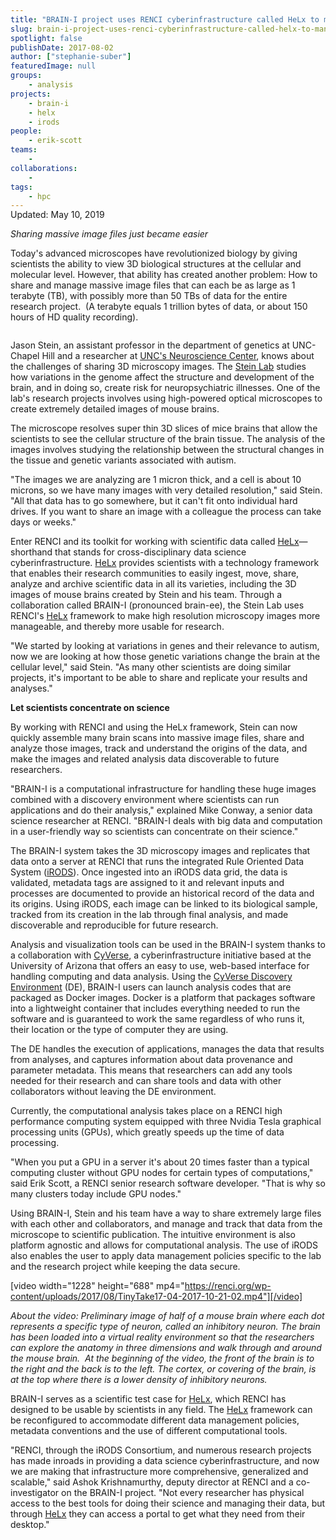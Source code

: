 ```yaml
---
title: "BRAIN-I project uses RENCI cyberinfrastructure called HeLx to manage brain microscopy images"
slug: brain-i-project-uses-renci-cyberinfrastructure-called-helx-to-manage-brain-microscopy-images
spotlight: false
publishDate: 2017-08-02
author: ["stephanie-suber"]
featuredImage: null
groups:
    - analysis
projects:
    - brain-i
    - helx
    - irods
people:
    - erik-scott
teams: 
    - 
collaborations:
    - 
tags:
    - hpc
---
```

<!-- wp:html -->
<div class="entry-meta" style="margin-top: -1rem;">Updated: May 10, 2019</div>
<!-- /wp:html -->

<!-- wp:paragraph -->
<p><em>Sharing massive image files just became easier</em></p>
<!-- /wp:paragraph -->

<!-- wp:paragraph -->
<p>Today's advanced microscopes have revolutionized biology by giving scientists the ability to view 3D biological structures at the cellular and molecular level. However, that ability has created another problem: How to share and manage massive image files that can each be as large as 1 terabyte (TB), with possibly more than 50 TBs of data for the entire research project. &nbsp;(A terabyte equals 1 trillion bytes of data, or about 150 hours of HD quality recording).</p>
<!-- /wp:paragraph -->

<!-- wp:more -->

<!-- /wp:more -->

<!-- wp:image {"id":16615,"align":"left","linkDestination":"custom"} -->
<div class="wp-block-image"><figure class="alignleft"><a href="https://renci.org/wp-content/uploads/2017/08/Jason-Stein-pic.jpeg"><img src="https://renci.org/wp-content/uploads/2017/08/Jason-Stein-pic-300x300.jpeg" alt="" class="wp-image-16615"/></a></figure></div>
<!-- /wp:image -->

<!-- wp:paragraph -->
<p>Jason Stein, an assistant professor in the department of genetics at UNC-Chapel Hill and a researcher at <a href="https://www.med.unc.edu/neuroscience">UNC's Neuroscience Center</a>, knows about the challenges of sharing 3D microscopy images. The <a href="http://www.steinlab.org/">Stein Lab</a> studies how variations in the genome affect the structure and development of the brain, and in doing so, create risk for neuropsychiatric illnesses. One of the lab's research projects involves using high-powered optical microscopes to create extremely detailed images of mouse brains.</p>
<!-- /wp:paragraph -->

<!-- wp:paragraph -->
<p>The microscope resolves super thin 3D slices of mice brains that allow the scientists to see the cellular structure of the brain tissue. The analysis of the images involves studying the relationship between the structural changes in the tissue and genetic variants associated with autism.</p>
<!-- /wp:paragraph -->

<!-- wp:paragraph -->
<p>"The images we are analyzing are 1 micron thick, and a cell is about 10 microns, so we have many images with very detailed resolution," said Stein. "All that data has to go somewhere, but it can't fit onto individual hard drives. If you want to share an image with a colleague the process can take days or weeks."</p>
<!-- /wp:paragraph -->

<!-- wp:paragraph -->
<p>Enter RENCI and its toolkit for working with scientific data called <a href="//renci.org/helx">HeLx</a>—shorthand that stands for cross-disciplinary data science cyberinfrastructure. <a href="http://xdci.renci.org">HeLx</a> provides scientists with a technology framework that enables their research communities to easily ingest, move, share, analyze and archive scientific data in all its varieties, including the 3D images of mouse brains created by Stein and his team. Through a collaboration called BRAIN-I (pronounced brain-ee), the Stein Lab uses RENCI's <a href="//renci.org/helx">HeLx</a> framework to make high resolution microscopy images more manageable, and thereby more usable for research.</p>
<!-- /wp:paragraph -->

<!-- wp:paragraph -->
<p>"We started by looking at variations in genes and their relevance to autism, now we are looking at how those genetic variations change the brain at the cellular level," said Stein. "As many other scientists are doing similar projects, it's important to be able to share and replicate your results and analyses."</p>
<!-- /wp:paragraph -->

<!-- wp:paragraph -->
<p><strong>Let scientists concentrate on science </strong></p>
<!-- /wp:paragraph -->

<!-- wp:paragraph -->
<p>By working with RENCI and using the HeLx framework, Stein can now quickly assemble many brain scans into massive image files, share and analyze those images, track and understand the origins of the data, and make the images and related analysis data discoverable to future researchers.</p>
<!-- /wp:paragraph -->

<!-- wp:paragraph -->
<p>"BRAIN-I is a computational infrastructure for handling these huge images combined with a discovery environment where scientists can run applications and do their analysis," explained Mike Conway, a senior data science researcher at RENCI. "BRAIN-I deals with big data and computation in a user-friendly way so scientists can concentrate on their science."</p>
<!-- /wp:paragraph -->

<!-- wp:paragraph -->
<p>The BRAIN-I system takes the 3D microscopy images and replicates that data onto a server at RENCI that runs the integrated Rule Oriented Data System (<a href="https://irods.org/">iRODS</a>). Once ingested into an iRODS data grid, the data is validated, metadata tags are assigned to it and relevant inputs and processes are documented to provide an historical record of the data and its origins. Using iRODS, each image can be linked to its biological sample, tracked from its creation in the lab through final analysis, and made discoverable and reproducible for future research.</p>
<!-- /wp:paragraph -->

<!-- wp:paragraph -->
<p>Analysis and visualization tools can be used in the BRAIN-I system thanks to a collaboration with <a href="http://www.cyverse.org/">CyVerse</a>, a cyberinfrastructure initiative based at the University of Arizona that offers an easy to use, web-based interface for handling computing and data analysis. Using the <a href="http://www.cyverse.org/discovery-environment">CyVerse Discovery Environment</a> (DE), BRAIN-I users can launch analysis codes that are packaged as Docker images. Docker is a platform that packages software into a lightweight container that includes everything needed to run the software and is guaranteed to work the same regardless of who runs it, their location or the type of computer they are using.</p>
<!-- /wp:paragraph -->

<!-- wp:paragraph -->
<p>The DE handles the execution of applications, manages the data that results from analyses, and captures information about data provenance and parameter metadata.&nbsp;This means that researchers can add any tools needed for their research and can share tools and data with other collaborators without leaving the DE environment.</p>
<!-- /wp:paragraph -->

<!-- wp:paragraph -->
<p>Currently, the computational analysis takes place on a RENCI high performance computing system equipped with three Nvidia Tesla graphical processing units (GPUs), which greatly speeds up the time of data processing.</p>
<!-- /wp:paragraph -->

<!-- wp:paragraph -->
<p>"When you put a GPU in a server it's about 20 times faster than a typical computing cluster without GPU nodes for certain types of computations," said Erik Scott, a RENCI senior research software developer. "That is why so many clusters today include GPU nodes."</p>
<!-- /wp:paragraph -->

<!-- wp:paragraph -->
<p>Using BRAIN-I, Stein and his team have a way to share extremely large files with each other and collaborators, and manage and track that data from the microscope to scientific publication. The intuitive environment is also platform agnostic and allows for computational analysis. The use of iRODS also enables the user to apply data management policies specific to the lab and the research project while keeping the data secure.</p>
<!-- /wp:paragraph -->

<!-- wp:shortcode -->
[video width="1228" height="688" mp4="https://renci.org/wp-content/uploads/2017/08/TinyTake17-04-2017-10-21-02.mp4"][/video]
<!-- /wp:shortcode -->

<!-- wp:paragraph -->
<p><em>About the video: Preliminary image of half of a mouse brain where each dot represents a specific type of neuron, called an inhibitory neuron. The brain has been loaded into a virtual reality environment so that the researchers can explore the anatomy in three dimensions and walk through and around the mouse brain. &nbsp;At the beginning of the video, the front of the brain is to the right and the back is to the left. The cortex, or covering of the brain, is at the top where there is a lower density of inhibitory neurons.</em></p>
<!-- /wp:paragraph -->

<!-- wp:paragraph -->
<p>BRAIN-I serves as a scientific test case for <a href="//renci.org/helx">HeLx</a>, which RENCI has designed to be usable by scientists in any field. The <a href="//renci.org/helx">HeLx</a> framework can be reconfigured to accommodate different data management policies, metadata conventions and the use of different computational tools.</p>
<!-- /wp:paragraph -->

<!-- wp:paragraph -->
<p>"RENCI, through the iRODS Consortium, and numerous research projects has made inroads in providing a data science cyberinfrastructure, and now we are making that infrastructure more comprehensive, generalized and scalable," said Ashok Krishnamurthy, deputy director at RENCI and a co-investigator on the BRAIN-I project. "Not every researcher has physical access to the best tools for doing their science and managing their data, but through <a href="//renci.org/helx">HeLx</a> they can access a portal to get what they need from their desktop."</p>
<!-- /wp:paragraph -->
